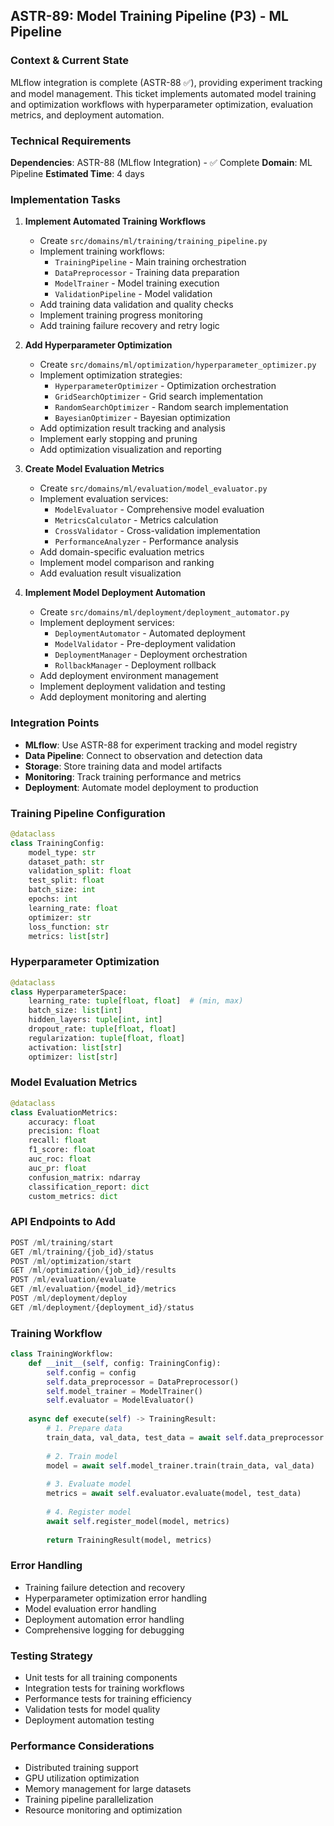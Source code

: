 ## **ASTR-89: Model Training Pipeline (P3) - ML Pipeline**

### **Context & Current State**
MLflow integration is complete (ASTR-88 ✅), providing experiment tracking and model management. This ticket implements automated model training and optimization workflows with hyperparameter optimization, evaluation metrics, and deployment automation.

### **Technical Requirements**

**Dependencies**: ASTR-88 (MLflow Integration) - ✅ Complete
**Domain**: ML Pipeline
**Estimated Time**: 4 days

### **Implementation Tasks**

1. **Implement Automated Training Workflows**
   - Create `src/domains/ml/training/training_pipeline.py`
   - Implement training workflows:
     - `TrainingPipeline` - Main training orchestration
     - `DataPreprocessor` - Training data preparation
     - `ModelTrainer` - Model training execution
     - `ValidationPipeline` - Model validation
   - Add training data validation and quality checks
   - Implement training progress monitoring
   - Add training failure recovery and retry logic

2. **Add Hyperparameter Optimization**
   - Create `src/domains/ml/optimization/hyperparameter_optimizer.py`
   - Implement optimization strategies:
     - `HyperparameterOptimizer` - Optimization orchestration
     - `GridSearchOptimizer` - Grid search implementation
     - `RandomSearchOptimizer` - Random search implementation
     - `BayesianOptimizer` - Bayesian optimization
   - Add optimization result tracking and analysis
   - Implement early stopping and pruning
   - Add optimization visualization and reporting

3. **Create Model Evaluation Metrics**
   - Create `src/domains/ml/evaluation/model_evaluator.py`
   - Implement evaluation services:
     - `ModelEvaluator` - Comprehensive model evaluation
     - `MetricsCalculator` - Metrics calculation
     - `CrossValidator` - Cross-validation implementation
     - `PerformanceAnalyzer` - Performance analysis
   - Add domain-specific evaluation metrics
   - Implement model comparison and ranking
   - Add evaluation result visualization

4. **Implement Model Deployment Automation**
   - Create `src/domains/ml/deployment/deployment_automator.py`
   - Implement deployment services:
     - `DeploymentAutomator` - Automated deployment
     - `ModelValidator` - Pre-deployment validation
     - `DeploymentManager` - Deployment orchestration
     - `RollbackManager` - Deployment rollback
   - Add deployment environment management
   - Implement deployment validation and testing
   - Add deployment monitoring and alerting

### **Integration Points**

- **MLflow**: Use ASTR-88 for experiment tracking and model registry
- **Data Pipeline**: Connect to observation and detection data
- **Storage**: Store training data and model artifacts
- **Monitoring**: Track training performance and metrics
- **Deployment**: Automate model deployment to production

### **Training Pipeline Configuration**
```python
@dataclass
class TrainingConfig:
    model_type: str
    dataset_path: str
    validation_split: float
    test_split: float
    batch_size: int
    epochs: int
    learning_rate: float
    optimizer: str
    loss_function: str
    metrics: list[str]
```

### **Hyperparameter Optimization**
```python
@dataclass
class HyperparameterSpace:
    learning_rate: tuple[float, float]  # (min, max)
    batch_size: list[int]
    hidden_layers: tuple[int, int]
    dropout_rate: tuple[float, float]
    regularization: tuple[float, float]
    activation: list[str]
    optimizer: list[str]
```

### **Model Evaluation Metrics**
```python
@dataclass
class EvaluationMetrics:
    accuracy: float
    precision: float
    recall: float
    f1_score: float
    auc_roc: float
    auc_pr: float
    confusion_matrix: ndarray
    classification_report: dict
    custom_metrics: dict
```

### **API Endpoints to Add**
```python
POST /ml/training/start
GET /ml/training/{job_id}/status
POST /ml/optimization/start
GET /ml/optimization/{job_id}/results
POST /ml/evaluation/evaluate
GET /ml/evaluation/{model_id}/metrics
POST /ml/deployment/deploy
GET /ml/deployment/{deployment_id}/status
```

### **Training Workflow**
```python
class TrainingWorkflow:
    def __init__(self, config: TrainingConfig):
        self.config = config
        self.data_preprocessor = DataPreprocessor()
        self.model_trainer = ModelTrainer()
        self.evaluator = ModelEvaluator()
    
    async def execute(self) -> TrainingResult:
        # 1. Prepare data
        train_data, val_data, test_data = await self.data_preprocessor.prepare_data()
        
        # 2. Train model
        model = await self.model_trainer.train(train_data, val_data)
        
        # 3. Evaluate model
        metrics = await self.evaluator.evaluate(model, test_data)
        
        # 4. Register model
        await self.register_model(model, metrics)
        
        return TrainingResult(model, metrics)
```

### **Error Handling**
- Training failure detection and recovery
- Hyperparameter optimization error handling
- Model evaluation error handling
- Deployment automation error handling
- Comprehensive logging for debugging

### **Testing Strategy**
- Unit tests for all training components
- Integration tests for training workflows
- Performance tests for training efficiency
- Validation tests for model quality
- Deployment automation testing

### **Performance Considerations**
- Distributed training support
- GPU utilization optimization
- Memory management for large datasets
- Training pipeline parallelization
- Resource monitoring and optimization
